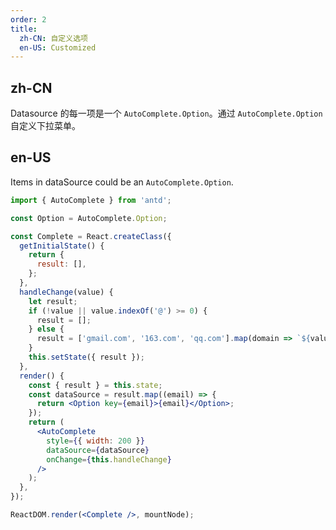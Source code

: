 ```yaml
---
order: 2
title:
  zh-CN: 自定义选项
  en-US: Customized
---
```


## zh-CN

Datasource 的每一项是一个 `AutoComplete.Option`。通过 `AutoComplete.Option` 自定义下拉菜单。

## en-US

Items in dataSource could be an `AutoComplete.Option`.


````jsx
import { AutoComplete } from 'antd';

const Option = AutoComplete.Option;

const Complete = React.createClass({
  getInitialState() {
    return {
      result: [],
    };
  },
  handleChange(value) {
    let result;
    if (!value || value.indexOf('@') >= 0) {
      result = [];
    } else {
      result = ['gmail.com', '163.com', 'qq.com'].map(domain => `${value}@${domain}`);
    }
    this.setState({ result });
  },
  render() {
    const { result } = this.state;
    const dataSource = result.map((email) => {
      return <Option key={email}>{email}</Option>;
    });
    return (
      <AutoComplete
        style={{ width: 200 }}
        dataSource={dataSource}
        onChange={this.handleChange}
      />
    );
  },
});

ReactDOM.render(<Complete />, mountNode);
````
